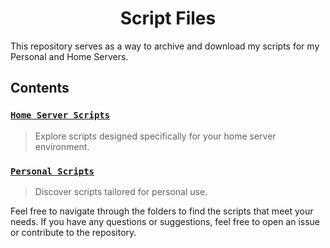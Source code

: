 <div align="center">
   <h1 align="center">Script Files</h1>
</div>

This repository serves as a way to archive and download my scripts for my Personal and Home Servers.

## Contents

### [`Home Server Scripts`](./scripts/home-servers)
> Explore scripts designed specifically for your home server environment.

### [`Personal Scripts`](./scripts/personal)
> Discover scripts tailored for personal use.

Feel free to navigate through the folders to find the scripts that meet your needs. If you have any questions or suggestions, feel free to open an issue or contribute to the repository.